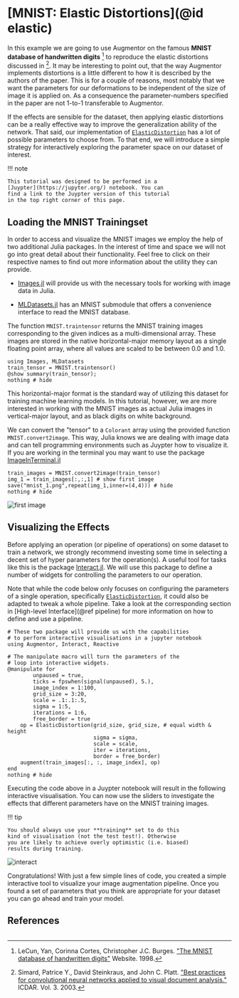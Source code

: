 # [MNIST: Elastic Distortions](@id elastic)


In this example we are going to use Augmentor on the famous
**MNIST database of handwritten digits** [^MNIST1998] to
reproduce the elastic distortions discussed in [^SIMARD2003].
It may be interesting to point out, that the way Augmentor
implements distortions is a little different to how it is
described by the authors of the paper.
This is for a couple of reasons, most notably that we want the
parameters for our deformations to be independent of the size
of image it is applied on. As a consequence the
parameter-numbers specified in the paper are not 1-to-1
transferable to Augmentor.


If the effects are sensible for the dataset, then applying
elastic distortions can be a really effective way to improve
the generalization ability of the network.
That said, our implementation of [`ElasticDistortion`](@ref)
has a lot of possible parameters to choose from. To that end,
we will introduce a simple strategy for interactively
exploring the parameter space on our dataset of interest.


!!! note

    This tutorial was designed to be performed in a
    [Juypter](https://jupyter.org/) notebook. You can
    find a link to the Juypter version of this tutorial
    in the top right corner of this page.


## Loading the MNIST Trainingset


In order to access and visualize the MNIST images we employ
the help of two additional Julia packages. In the interest of
time and space we will not go into great detail about their
functionality. Feel free to click on their respective names to
find out more information about the utility they can provide.

- [Images.jl](https://github.com/JuliaImages/Images.jl) will
  provide us with the necessary tools for working with image
  data in Julia.

- [MLDatasets.jl](https://github.com/JuliaML/MLDatasets.jl)
  has an MNIST submodule that offers a convenience interface
  to read the MNIST database.


The function `MNIST.traintensor` returns the MNIST training
images corresponding to the given indices as a
multi-dimensional array. These images are stored in the native
horizontal-major memory layout as a single floating point
array, where all values are scaled to be between 0.0 and 1.0.

```@example mnist_elastic
using Images, MLDatasets
train_tensor = MNIST.traintensor()
@show summary(train_tensor);
nothing # hide
```

This horizontal-major format is the standard way of utilizing
this dataset for training machine learning models.
In this tutorial, however, we are more interested in working
with the MNIST images as actual Julia images in vertical-major
layout, and as black digits on white background.


We can convert the "tensor" to a `Colorant` array using the
provided function `MNIST.convert2image`.
This way, Julia knows we are dealing with image data and can
tell programming environments such as Juypter how to visualize
it. If you are working in the terminal you may want to use the
package [ImageInTerminal.jl](https://github.com/JuliaImages/ImageInTerminal.jl)

```@example mnist_elastic
train_images = MNIST.convert2image(train_tensor)
img_1 = train_images[:,:,1] # show first image
save("mnist_1.png",repeat(img_1,inner=(4,4))) # hide
nothing # hide
```

![first image](mnist_1.png)


## Visualizing the Effects


Before applying an operation (or pipeline of operations) on
some dataset to train a network, we strongly recommend
investing some time in selecting a decent set of hyper
parameters for the operation(s). A useful tool for tasks like
this is the package [Interact.jl](https://github.com/JuliaGizmos/Interact.jl).
We will use this package to define a number of widgets for
controlling the parameters to our operation.


Note that while the code below only focuses on configuring
the parameters of a single operation, specifically
[`ElasticDistortion`](@ref), it could also be adapted to tweak
a whole pipeline. Take a look at the corresponding section in
[High-level Interface](@ref pipeline) for more information
on how to define and use a pipeline.

```@example mnist_elastic
# These two package will provide us with the capabilities
# to perform interactive visualisations in a jupyter notebook
using Augmentor, Interact, Reactive

# The manipulate macro will turn the parameters of the
# loop into interactive widgets.
@manipulate for
        unpaused = true,
        ticks = fpswhen(signal(unpaused), 5.),
        image_index = 1:100,
        grid_size = 3:20,
        scale = .1:.1:.5,
        sigma = 1:5,
        iterations = 1:6,
        free_border = true
    op = ElasticDistortion(grid_size, grid_size, # equal width & height
                           sigma = sigma,
                           scale = scale,
                           iter = iterations,
                           border = free_border)
    augment(train_images[:, :, image_index], op)
end
nothing # hide
```

Executing the code above in a Juypter notebook will result
in the following interactive visualisation. You can now
use the sliders to investigate the effects that different
parameters have on the MNIST training images.

!!! tip

    You should always use your **training** set to do this
    kind of visualisation (not the test test!). Otherwise
    you are likely to achieve overly optimistic (i.e. biased)
    results during training.

![interact](https://user-images.githubusercontent.com/10854026/30867456-4afe0800-a2dc-11e7-90eb-800b6ea025d0.gif)


Congratulations! With just a few simple lines of code, you
created a simple interactive tool to visualize your image
augmentation pipeline. Once you found a set of parameters that
you think are appropriate for your dataset you can go ahead
and train your model.


## References

[^MNIST1998]: LeCun, Yan, Corinna Cortes, Christopher J.C. Burges. ["The MNIST database of handwritten digits"](http://yann.lecun.com/exdb/mnist/) Website. 1998.

[^SIMARD2003]: Simard, Patrice Y., David Steinkraus, and John C. Platt. ["Best practices for convolutional neural networks applied to visual document analysis."](https://www.microsoft.com/en-us/research/publication/best-practices-for-convolutional-neural-networks-applied-to-visual-document-analysis/) ICDAR. Vol. 3. 2003.

```@example mnist_elastic
```
